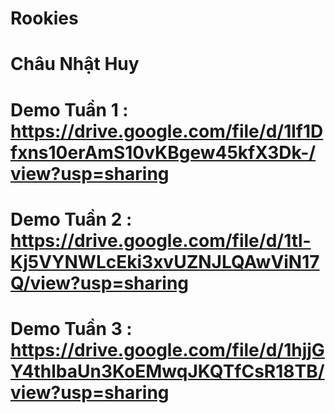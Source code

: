 # Rookies
# Châu Nhật Huy
# Demo Tuần 1 : https://drive.google.com/file/d/1lf1Dfxns10erAmS10vKBgew45kfX3Dk-/view?usp=sharing
# Demo Tuần 2 : https://drive.google.com/file/d/1tl-Kj5VYNWLcEki3xvUZNJLQAwViN17Q/view?usp=sharing
# Demo Tuần 3 : https://drive.google.com/file/d/1hjjGY4thlbaUn3KoEMwqJKQTfCsR18TB/view?usp=sharing
